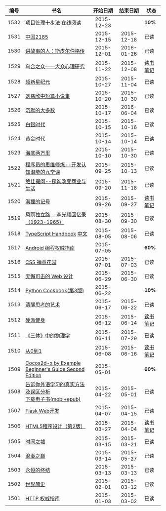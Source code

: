 |编号|书名|开始日期|结束日期|状态|
|:----:|----|:----:|:----:|----|
|1532| [项目管理十步法][32] [在线阅读][32a] | 2015-12-23 |  | **10%** |
|1531| [中国2185][31] |  2015-12-15 | 2015-12-18 | 已读 |
|1530| [讲故事的人：斯皮尔伯格传][30] | 2015-12-01 | 2016-01-26 | 已读 |
|1529| [乌合之众——大众心理研究][29] |  2015-11-22 | 2015-12-08 | [读书笔记][29m] |
|1528| [超新星纪元][28] |  2015-10-27 | 2015-11-04 | 已读 |
|1527| [刘慈欣中短篇小说集][27] |  2015-10-20 | 2015-10-30 | 已读 |
|1526| [沉默的大多数][26] | 2015-10-17 | 2016-06-04 | 已读 |
|1525| [白银时代][25] |  2015-10-15 | 2015-10-16 | 已读 |
|1524| [黄金时代][24] |  2015-10-14 | 2015-10-14 | 已读 |
|1523| [海底两万里][23] |  2015-10-10 | 2015-10-30 | 已读 |
|1522| [程序员的思维修炼--开发认知潜能的九堂课][22] |  2015-09-25 | 2015-10-13 | 已读 |
|1521| [绝佳提问--探询改变商业与生活][21] |  2015-09-20 | 2015-11-18 | 已读 |
|1520| [海狸的记号][20] |  2015-09-26 | 2015-09-27 | [读书笔记][20m] |
|1519| [风雨独立路--李光耀回忆录（1923-1965）][19] |  2015-08-30 | 2015-09-30 | 已读 |
|1518| [TypeScript Handbook][18] [中文][18a]| 2015-08-05 | 2015-08-06 | 已读 |
|1517| [Android 编程权威指南][17] | 2015-07-05 | | **60%** |
|1516| [CSS 禅意花园][16] |  2015-07-01 | 2015-07-03 | 已读 |
|1515| [无懈可击的 Web 设计][15] |  2015-06-29 | 2015-06-30| 已读 |
|1514| [Python Cookbook(第3版)][14] | 2015-06-22 | | **10%** |
|1513| [清醒思考的艺术][13] |  2015-06-17 | 2015-06-22 | 已读 |
|1512| [硬派健身][12] |  2015-06-12 | 2015-06-14 | [读书笔记][12m] |
|1511| [《三体》中的物理学][11] |  2015-06-11 | 2015-07-29 | 已读 |
|1510| [从0到1][10] | 2015-06-08 | 2015-06-16 | [读书笔记][10m] | 已读 |
|1509| [Cocos2d-x by Example Beginner's Guide Second Edition][9] | 2015-05-01 | | **60%** |
|1508| [告诉你外语学习的真实方法及误区分析][8] <br> [下载电子书(mobi+epub)][8d] |2015-04-22 | 2015-05-01 | 已读 |
|1507| [Flask Web开发][7] | 2015-04-07 | 2015-04-15| 已读 |
|1506| [HTML5程序设计（第2版）][6] | 2015-03-27 | 2015-04-04 | [读书笔记][6m] |
|1505| [时间之墟][5] | 2015-03-15 | 2015-03-21 | 已读 |
|1504| [浪潮之巅][4] | 2015-03-14 | 2015-05-27 | 已读 |
|1503| [永恒的终结][3] | 2015-03-13 | 2015-03-13 | 已读 |
|1502| [世界简史][2] | 2015-02-01 | 2015-03-12 | 已读 |
|1501| [HTTP 权威指南][1] | 2015-01-03 | 2015-03-02 | 已读 |

[1]: https://book.douban.com/subject/10746113/
[2]: https://book.douban.com/subject/10485421/
[3]: https://book.douban.com/subject/25829693/
[4]: https://book.douban.com/subject/6709783/
[5]: https://book.douban.com/subject/24935042/
[6]: https://book.douban.com/subject/10608238/
[6m]: https://blog.zengrong.net/post/2274.html
[7]: https://book.douban.com/subject/26274202/
[8]: http://bbs.tianya.cn/post-english-121795-1.shtml
[8d]: https://aid.zengrong.net/dl/go/121/
[9]: https://www.packtpub.com/game-development/cocos2d-x-example-beginners-guide-second-edition
[10]: https://book.douban.com/subject/26297606/
[10m]: https://blog.zengrong.net/post/2333.html
[11]: https://book.douban.com/subject/26352270/
[12]: https://book.douban.com/subject/26359758/
[12m]: https://blog.zengrong.net/post/2328.html
[13]: https://book.douban.com/subject/20492550/
[14]: https://book.douban.com/subject/26381341/
[15]: https://book.douban.com/subject/10733265/
[16]: https://book.douban.com/subject/2052176/
[17]: https://book.douban.com/subject/25848404/
[18]: http://www.typescriptlang.org/Handbook
[18a]: http://zhongsp.gitbooks.io/typescript-handbook/content/
[19]: https://book.douban.com/subject/1082102/
[20]: https://book.douban.com/subject/4710853/
[20m]: https://blog.zengrong.net/post/2370.html
[21]: https://book.douban.com/subject/26392294/
[22]: https://book.douban.com/subject/5372651/
[23]: https://book.douban.com/subject/1703952/
[24]: https://book.douban.com/subject/3071688/
[25]: https://book.douban.com/subject/1132956/
[26]: https://book.douban.com/subject/1776683/
[27]: https://book.douban.com/subject/10767124/
[28]: https://book.douban.com/subject/3636385/
[29]: https://book.douban.com/subject/1012611/
[29m]: https://blog.zengrong.net/post/2407.html
[30]: https://book.douban.com/subject/26318807/
[31]: https://book.douban.com/subject/24253393/
[32]: https://book.douban.com/subject/1291070/
[32a]: https://books.google.com/books?id=XuXp0UjwjKEC&printsec=frontcover&hl=zh-CN#v=onepage&q&f=false
